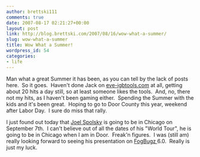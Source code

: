 ```yaml
---
author: brettski111
comments: true
date: 2007-08-17 02:21:27+00:00
layout: post
link: http://blog.brettski.com/2007/08/16/wow-what-a-summer/
slug: wow-what-a-summer
title: Wow What a Summer!
wordpress_id: 54
categories:
- life
---
```


Man what a great Summer it has been, as you can tell by the lack of posts here.  So it goes.  Haven't done Jack on [eve-igbtools.com](http://eve-igbtools.com) at all, getting about 20 hits a day still, so at least someone likes the tools.  And, no, there not my hits, as I haven't been gaming either.  Spending the Summer with the kids and it's been great.  Hoping to go to Door County this year, weekend after Labor Day.  I sure do miss that rally.

I just found out today that [Joel Spolsky](http://joelonsoftware.com) is going to be in Chicago on September 7th.  I can't believe out of all the dates of his "World Tour", he is going to be in Chicago when I am in Door.  Freak'n figures.  I was (still am) really looking forward to seeing his presentation on [FogBugz ](http://fogcreek.com/FogBugz/index.html)6.0.  Really is just my luck.
